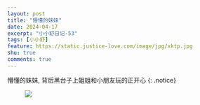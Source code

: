 ```yaml
---
layout: post
title: "懵懂的妹妹"
date: 2024-04-17
excerpt: "小小舒日记-53"
tags: [小小舒]
feature: https://static.justice-love.com/image/jpg/xktp.jpg
shu: true
comments: true
---
```

懵懂的妹妹, 背后黑台子上姐姐和小朋友玩的正开心
{: .notice}
<figure>
    <img src="{{ site.staticUrl }}/xiaoxiaoshu/image/mengdongdemeimeihejiejie.jpg" />
</figure>
